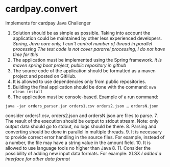 # cardpay.convert
Implements for cardpay Java Challenger

1. Solution should be as simple as possible. Taking into account the application could be  maintained by other less experienced developers.
*Spring, Java core only, I can't control number of thread in parallel processing*
*The test code is not cover pararrel processing, I do not have time for this*
2. The application must be implemented using the Spring framework.
*it is maven spring boot project, public repository in github*
3. The source code of the application should be formatted as a maven project and posted on GitHub.
4. It is allowed to use dependencies only from public repositories. 
5. Building the final application should be done with the command:
```mvn clean install```
6. The application must be console-based.
Example of a run command:
``` 
java -jar orders_parser.jar orders1.csv orders2.json … ordersN.json
```
consider orders1.csv, orders2.json and ordersN.json are files to parse.
7. The result of the execution should be output to stdout stream.
Note: only output data should go to stdout, no logs should be there.
8. Parsing and converting should be done in parallel in multiple threads.
9. It is necessary to provide correct error handling in the source files.
For example, instead of a number, the file may have a string value in the amount field.
10. It is allowed to use language tools no higher than Java 8.
11. Consider the possibility of adding new input data formats. For example: XLSX
*I added a interface for other data format*
